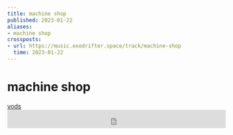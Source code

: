 ```yaml
---
title: machine shop
published: 2023-01-22
aliases:
- machine shop
crossposts:
- url: https://music.exodrifter.space/track/machine-shop
  time: 2023-01-22
---
```


# machine shop

<div class="flex">
<div><i class="ri-video-fill"></i> <a href="https://vods.exodrifter.space/tag/song-machine-shop">vods</a></div>
</div>

<iframe style="border: 0; width: 100%; max-width: 700px; height: 42px;" src="https://bandcamp.com/EmbeddedPlayer/album=477085509/size=small/bgcol=333333/linkcol=0f91ff/track=1545439378/transparent=true/" seamless><a href="https://music.exodrifter.space/album/lonely-metro">lonely metro by exodrifter</a></iframe>
